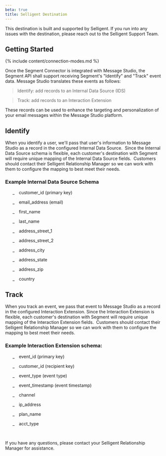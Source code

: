 ```yaml
---
beta: true
title: Selligent Destination
---
```


This destination is built and supported by Selligent. If you run into any issues with the destination, please reach out to the Selligent Support Team.

## Getting Started

{% include content/connection-modes.md %}

Once the Segment Connector is integrated with Message Studio,
the Segment API shall support receiving Segment's &quot;Identify&quot; and
&quot;Track&quot; event data. Message Studio translates these events as follows:</p>


>Identify: add records to an Internal Data Source (IDS)

>Track: add records to an Interaction Extension

These records can be used to enhance the targeting and
personalization of your email messages within the Message Studio platform.</p>


## Identify

When you identify a user, we'll pass that user's information to
Message Studio as a record in the configured Internal Data Source.&nbsp; Since
the Internal Data Source schema is flexible, each customer's destination with
Segment will require unique mapping of the Internal Data Source fields.&nbsp;
Customers should contact their Selligent Relationship Manager so we can work
with them to configure the mapping to best meet their needs.


### Example Internal Data Source Schema

<p class=MsoNormal style='margin-left:.5in;text-indent:-.25in'>_<span
style='font:7.0pt "Times New Roman"'>&nbsp;&nbsp;&nbsp;&nbsp;&nbsp; </span>customer_id
(primary key)</p>

<p class=MsoNormal style='margin-left:.5in;text-indent:-.25in'>_<span
style='font:7.0pt "Times New Roman"'>&nbsp;&nbsp;&nbsp;&nbsp;&nbsp; </span>email_address
(email)</p>

<p class=MsoNormal style='margin-left:.5in;text-indent:-.25in'>_<span
style='font:7.0pt "Times New Roman"'>&nbsp;&nbsp;&nbsp;&nbsp;&nbsp; </span>first_name</p>

<p class=MsoNormal style='margin-left:.5in;text-indent:-.25in'>_<span
style='font:7.0pt "Times New Roman"'>&nbsp;&nbsp;&nbsp;&nbsp;&nbsp; </span>last_name</p>

<p class=MsoNormal style='margin-left:.5in;text-indent:-.25in'>_<span
style='font:7.0pt "Times New Roman"'>&nbsp;&nbsp;&nbsp;&nbsp;&nbsp; </span>address_street_1</p>

<p class=MsoNormal style='margin-left:.5in;text-indent:-.25in'>_<span
style='font:7.0pt "Times New Roman"'>&nbsp;&nbsp;&nbsp;&nbsp;&nbsp; </span>address_street_2</p>

<p class=MsoNormal style='margin-left:.5in;text-indent:-.25in'>_<span
style='font:7.0pt "Times New Roman"'>&nbsp;&nbsp;&nbsp;&nbsp;&nbsp; </span>address_city</p>

<p class=MsoNormal style='margin-left:.5in;text-indent:-.25in'>_<span
style='font:7.0pt "Times New Roman"'>&nbsp;&nbsp;&nbsp;&nbsp;&nbsp; </span>address_state</p>

<p class=MsoNormal style='margin-left:.5in;text-indent:-.25in'>_<span
style='font:7.0pt "Times New Roman"'>&nbsp;&nbsp;&nbsp;&nbsp;&nbsp; </span>address_zip</p>

<p class=MsoNormal style='margin-left:.5in;text-indent:-.25in'>_<span
style='font:7.0pt "Times New Roman"'>&nbsp;&nbsp;&nbsp;&nbsp;&nbsp; </span>country</p>


## Track

When you track an event, we pass that event to Message Studio
as a record in the configured Interaction Extension. Since the Interaction
Extension is flexible, each customer's destination with Segment will require
unique mapping of the Interaction Extension fields.&nbsp; Customers should
contact their Selligent Relationship Manager so we can work with them to
configure the mapping to best meet their needs.

### Example Interaction Extension schema:

<p class=MsoNormal style='margin-left:.5in;text-indent:-.25in'>_<span
style='font:7.0pt "Times New Roman"'>&nbsp;&nbsp;&nbsp;&nbsp;&nbsp; </span>event_id
(primary key)</p>

<p class=MsoNormal style='margin-left:.5in;text-indent:-.25in'>_<span
style='font:7.0pt "Times New Roman"'>&nbsp;&nbsp;&nbsp;&nbsp;&nbsp; </span>customer_id
(recipient key)</p>

<p class=MsoNormal style='margin-left:.5in;text-indent:-.25in'>_<span
style='font:7.0pt "Times New Roman"'>&nbsp;&nbsp;&nbsp;&nbsp;&nbsp; </span>event_type
(event type)</p>

<p class=MsoNormal style='margin-left:.5in;text-indent:-.25in'>_<span
style='font:7.0pt "Times New Roman"'>&nbsp;&nbsp;&nbsp;&nbsp;&nbsp; </span>event_timestamp
(event timestamp)</p>

<p class=MsoNormal style='margin-left:.5in;text-indent:-.25in'>_<span
style='font:7.0pt "Times New Roman"'>&nbsp;&nbsp;&nbsp;&nbsp;&nbsp; </span>channel</p>

<p class=MsoNormal style='margin-left:.5in;text-indent:-.25in'>_<span
style='font:7.0pt "Times New Roman"'>&nbsp;&nbsp;&nbsp;&nbsp;&nbsp; </span>ip_address</p>

<p class=MsoNormal style='margin-left:.5in;text-indent:-.25in'>_<span
style='font:7.0pt "Times New Roman"'>&nbsp;&nbsp;&nbsp;&nbsp;&nbsp; </span>plan_name</p>

<p class=MsoNormal style='margin-left:.5in;text-indent:-.25in'>_<span
style='font:7.0pt "Times New Roman"'>&nbsp;&nbsp;&nbsp;&nbsp;&nbsp; </span>acct_type</p>

<p class=MsoNormal style='margin-top:10.0pt'><a name=h.gpdttka362f6></a>&nbsp;</p>

<p class=MsoNormal style='margin-top:10.0pt'>If you have any questions, please
contact your Selligent Relationship Manager for assistance.</p>

